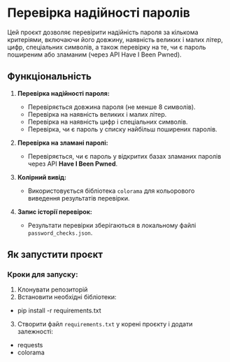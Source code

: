 # Перевірка надійності паролів

Цей проєкт дозволяє перевірити надійність пароля за кількома критеріями, включаючи його довжину, наявність великих і малих літер, цифр, спеціальних символів, а також перевірку на те, чи є пароль поширеним або зламаним (через API Have I Been Pwned).

## Функціональність

1. **Перевірка надійності пароля:**
   - Перевіряється довжина пароля (не менше 8 символів).
   - Перевірка на наявність великих і малих літер.
   - Перевірка на наявність цифр і спеціальних символів.
   - Перевірка, чи є пароль у списку найбільш поширених паролів.

2. **Перевірка на зламані паролі:**
   - Перевіряється, чи є пароль у відкритих базах зламаних паролів через API **Have I Been Pwned**.

3. **Колірний вивід:**
   - Використовується бібліотека `colorama` для кольорового виведення результатів перевірки.

4. **Запис історії перевірок:**
   - Результати перевірки зберігаються в локальному файлі `password_checks.json`.

## Як запустити проєкт

### Кроки для запуску:

1. Клонувати репозиторій
2. Встановити необхідні бібліотеки:
 - pip install -r requirements.txt
3. Створити файл `requirements.txt` у корені проєкту і додати залежності:
 - requests
 - colorama



